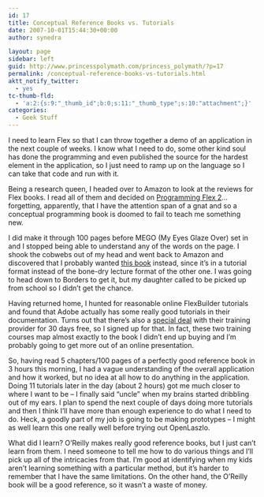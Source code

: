 ```yaml
---
id: 17
title: Conceptual Reference Books vs. Tutorials
date: 2007-10-01T15:44:30+00:00
author: synedra

layout: page
sidebar: left
guid: http://www.princesspolymath.com/princess_polymath/?p=17
permalink: /conceptual-reference-books-vs-tutorials.html
aktt_notify_twitter:
  - yes
tc-thumb-fld:
  - 'a:2:{s:9:"_thumb_id";b:0;s:11:"_thumb_type";s:10:"attachment";}'
categories:
  - Geek Stuff
---
```

I need to learn Flex so that I can throw together a demo of an application in the next couple of weeks. I know what I need to do, some other kind soul has done the programming and even published the source for the hardest element in the application, so I just need to ramp up on the language so I can take that code and run with it.
  
Being a research queen, I headed over to Amazon to look at the reviews for Flex books. I read all of them and decided on [Programming Flex 2](http://www.amazon.com/Programming-Flex-comprehensive-creating-applications/dp/059652689X/ref=pd_bbs_sr_1/002-5921026-3072023?ie=UTF8&s=books&qid=1191279022&sr=8-1)&#8230; forgetting, apparently, that I have the attention span of a gnat and so a conceptual programming book is doomed to fail to teach me something new.
  
I did make it through 100 pages before MEGO (My Eyes Glaze Over) set in and I stopped being able to understand any of the words on the page. I shook the cobwebs out of my head and went back to Amazon and discovered that I probably wanted [this book](http://www.amazon.com/Essential-Guide-Flex-ActionScript-3-0/dp/1590597338/ref=pd_bbs_sr_3/002-5921026-3072023?ie=UTF8&s=books&qid=1191279022&sr=8-3) instead, since it&#8217;s in a tutorial format instead of the bone-dry lecture format of the other one. I was going to head down to Borders to get it, but my daughter called to be picked up from school so I didn&#8217;t get the chance.
  
Having returned home, I hunted for reasonable online FlexBuilder tutorials and found that Adobe actually has some really good tutorials in their documentation. Turns out that there&#8217;s also a [special deal](http://weblogs.macromedia.com/mchotin/archives/2007/09/30_days_of_free.cfm) with their training provider for 30 days free, so I signed up for that. In fact, these two training courses map almost exactly to the book I didn&#8217;t end up buying and I&#8217;m probably going to get more out of an online presentation.
  
So, having read 5 chapters/100 pages of a perfectly good reference book in 3 hours this morning, I had a vague understanding of the overall application and how it worked, but no idea at all how to do anything in the application. Doing 11 tutorials later in the day (about 2 hours) got me much closer to where I want to be &#8211; I finally said &#8220;uncle&#8221; when my brains started dribbling out of my ears. I plan to spend the next couple of days doing more tutorials and then I think I&#8217;ll have more than enough experience to do what I need to do. Heck, a goodly part of my job is going to be making prototypes &#8211; I might as well learn this one really well before trying out OpenLaszlo.
  
What did I learn? O&#8217;Reilly makes really good reference books, but I just can&#8217;t learn from them. I need someone to tell me how to do various things and I&#8217;ll pick up all of the intricacies from that. I&#8217;m good at identifying when my kids aren&#8217;t learning something with a particular method, but it&#8217;s harder to remember that I have the same limitations. On the other hand, the O&#8217;Reilly book will be a good reference, so it wasn&#8217;t a waste of money.